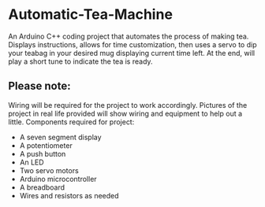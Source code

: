 # Automatic-Tea-Machine
An Arduino C++ coding project that automates the process of making tea. Displays instructions, allows for time customization, then uses a servo to dip your teabag in your desired mug displaying current time left. At the end, will play a short tune to indicate the tea is ready.

## Please note:
Wiring will be required for the project to work accordingly. Pictures of the project in real life provided will show wiring and equipment to help out a little.
Components required for project: 
- A seven segment display
- A potentiometer
- A push button
- An LED
- Two servo motors
- Arduino microcontroller
- A breadboard
- Wires and resistors as needed
